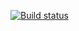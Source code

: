 [![Build status](https://ci.appveyor.com/api/projects/status/12ibf1qr2g95886h/branch/main?svg=true)](https://ci.appveyor.com/project/annakuydan/dnd/branch/main)

